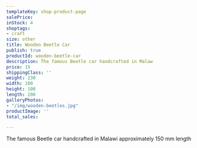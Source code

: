 ```yaml
---
templateKey: shop-product-page
salePrice: 
inStock: 4
shoptags:
- craft
size: other
title: Wooden Beetle Car
publish: true
productId: wooden-beetle-car
description: The famous Beetle car handcrafted in Malaw
price: 15
shippingClass: ''
weight: 230
width: 100
height: 100
length: 200
galleryPhotos:
- "/img/wooden-beetles.jpg"
productImage: ''
total_sales: 

---
```

The famous Beetle car handcrafted in Malawi approximately 150 mm length